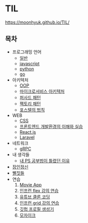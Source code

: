 # TIL

https://moonhyuk.github.io/TIL/

## 목차

- 프로그래밍 언어
  - [일반](language/general/README.md)
  - [javascript](language/javascript/README.md)
  - [python](language/python/README.md)
  - [go](language/go/README.md)
- 아키텍처
  - [OOP](architecture/oop.md)
  - [마이크로서비스 아키텍처](architecture/microservice.md)
  - [퍼사드 패턴](architecture/facade.md)
  - [팩토리 패턴](architecture/factory.md)
  - [포스텔의 법칙](architecture/postels_law.md)
- WEB
  - [CSS](web/css/README.md)
  - [프론트엔드 개발환경의 이해와 실습](web/frontend-dev-environment/README.md)
  - [React.js](web/reactjs/README.md)
  - [Laravel](web/laravel/README.md)
- 네트워크
  - [gRPC](network/grpc.md)
- 내 생각들
  - [내 PS 공부법이 틀렸던 이유](thinks/내-ps-공부법이-틀렸던-이유.md)
- [장인정신](craftsmanship/README.md)
- [뻘짓들](meaningless/README.md)
- 연습
  1. [Movie App](./exercises/1_movie_app/)
  2. [인프런 flex 강의 연습](./exercises/2_inflrean_flex/)
  3. [유튜브 클론 코딩](./exercises/3_youtube/)
  4. [인프런 grid 강의 연습](./exercises/4_inflrean_grid/)
  5. [깃헙 프로필 생성기](./exercises/5_profile_generator/)
  6. [모자이크](./exercises/7_mosaic/)

